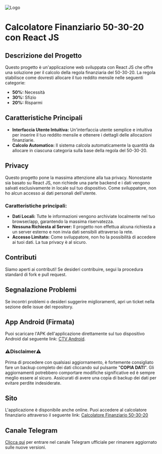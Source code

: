 ![Logo](https://i.ibb.co/mFxRP88/IMG-20231217-152837-009-1.jpg)


# Calcolatore Finanziario 50-30-20 con React JS

## Descrizione del Progetto
Questo progetto è un'applicazione web sviluppata con React JS che offre una soluzione per il calcolo della regola finanziaria del 50-30-20. La regola stabilisce come dovresti allocare il tuo reddito mensile nelle seguenti categorie:
- **50%:** Necessità
- **30%:** Sfizio
- **20%:** Risparmi

## Caratteristiche Principali
- **Interfaccia Utente Intuitiva:** Un'interfaccia utente semplice e intuitiva per inserire il tuo reddito mensile e ottenere i dettagli delle allocazioni finanziarie.
- **Calcolo Automatico:** Il sistema calcola automaticamente la quantità da allocare in ciascuna categoria sulla base della regola del 50-30-20.

## Privacy
Questo progetto pone la massima attenzione alla tua privacy. Nonostante sia basato su React JS, non richiede una parte backend e i dati vengono salvati esclusivamente in locale sul tuo dispositivo. Come sviluppatore, non ho alcun accesso ai dati personali dell'utente.
### Caratteristiche principali:
- **Dati Locali:** Tutte le informazioni vengono archiviate localmente nel tuo browser/app, garantendo la massima riservatezza.
- **Nessuna Richiesta al Server:** Il progetto non effettua alcuna richiesta a un server esterno e non invia dati sensibili attraverso la rete.
- **Accesso Limitato:** Come sviluppatore, non ho la possibilità di accedere ai tuoi dati. La tua privacy è al sicuro.

## Contributi
Siamo aperti ai contributi! Se desideri contribuire, segui la procedura standard di fork e pull request.

## Segnalazione Problemi
Se incontri problemi o desideri suggerire miglioramenti, apri un ticket nella sezione delle issue del repository.

## App Android (Firmata)
Puoi scaricare l'APK dell'applicazione direttamente sul tuo dispositivo Android dal seguente link: [CTV Android](https://ctvapp.netlify.app/download-app-android).
### ⚠️Disclaimer⚠️
Prima di procedere con qualsiasi aggiornamento, è fortemente consigliato fare un backup completo dei dati cliccando sul pulsante "**COPIA DATI**". Gli aggiornamenti potrebbero comportare modifiche significative ed è sempre meglio essere al sicuro.
Assicurati di avere una copia di backup dei dati per evitare perdite indesiderate.

## Sito
L'applicazione è disponibile anche online. Puoi accedere al calcolatore finanziario attraverso il seguente link: [Calcolatore Finanziario 50-30-20](https://ctvapp.netlify.app/)

## Canale Telegram
[Clicca qui](https://t.me/ctvappofficial)  per entrare nel canale Telegram ufficiale per rimanere aggiornato sulle nuove versioni.
